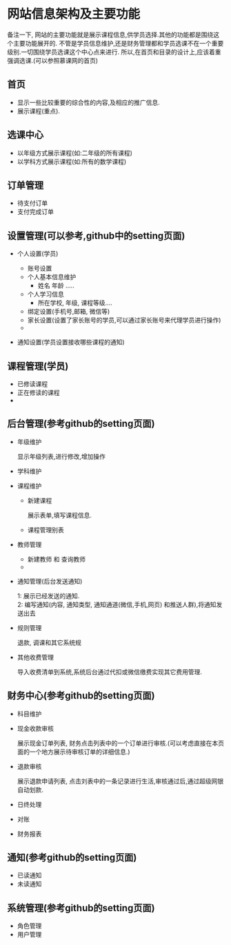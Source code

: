 # 网站信息架构及主要功能
备注一下, 网站的主要功能就是展示课程信息,供学员选择.其他的功能都是围绕这个主要功能展开的.
不管是学员信息维护,还是财务管理都和学员选课不在一个重要级别.一切围绕学员选课这个中心点来进行.
所以,在首页和目录的设计上,应该着重强调选课.(可以参照慕课网的首页)


## 首页

+ 显示一些比较重要的综合性的内容,及相应的推广信息.
+ 展示课程(重点).

## 选课中心
+ 以年级方式展示课程(如:二年级的所有课程)
+ 以学科方式展示课程(如:所有的数学课程)

## 订单管理
+ 待支付订单
+ 支付完成订单
    
## 设置管理(可以参考,github中的setting页面)
+ 个人设置(学员)
    + 账号设置
    + 个人基本信息维护
        + 姓名 年龄 .....
    + 个人学习信息
        + 所在学校, 年级, 课程等级....
    + 绑定设置(手机号,邮箱, 微信等)
    + 家长设置(设置了家长账号的学员,可以通过家长账号来代理学员进行操作)
    + 

+ 通知设置(学员设置接收哪些课程的通知)
    
## 课程管理(学员)
+ 已修读课程
+ 正在修读的课程
+ 

## 后台管理(参考github的setting页面)
+ 年级维护

  显示年级列表,进行修改,增加操作
+ 学科维护
+ 课程维护
    + 新建课程
        
        展示表单,填写课程信息.
        
    + 课程管理别表
+ 教师管理
    + 新建教师 和 查询教师
    + 
    
+ 通知管理(后台发送通知)
    
    1: 展示已经发送的通知.  
    2: 编写通知(内容, 通知类型, 通知通道(微信,手机,网页) 和推送人群),将通知发送出去
    
+ 规则管理
    
    退款, 调课和其它系统规
    
+ 其他收费管理

    导入收费清单到系统,系统后台通过代扣或微信缴费实现其它费用管理.

## 财务中心(参考github的setting页面)
+ 科目维护
+ 现金收款审核
 
    展示现金订单列表, 财务点击列表中的一个订单进行审核.(可以考虑直接在本页面的一个地方展示待审核订单的详细信息.)
   
+ 退款审核
    
    展示退款申请列表, 点击刘表中的一条记录进行生活,审核通过后,通过超级网银自动划款. 
    
+ 日终处理
+ 对账
+ 财务报表

## 通知(参考github的setting页面)
+ 已读通知
+ 未读通知

## 系统管理(参考github的setting页面)
+ 角色管理
+ 用户管理
